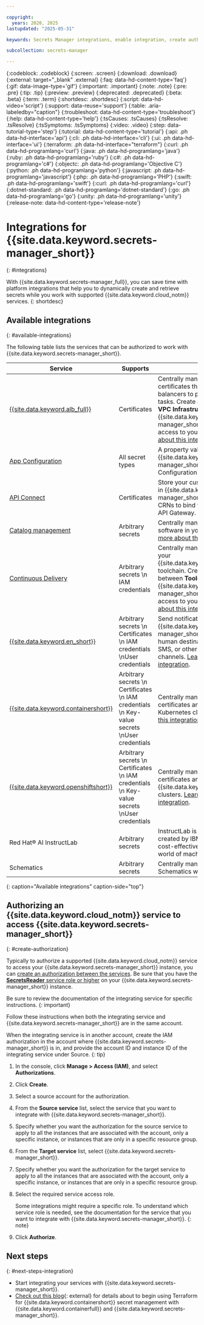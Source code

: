 ```yaml
---

copyright:
  years: 2020, 2025
lastupdated: "2025-05-31"

keywords: Secrets Manager integrations, enable integration, create authorization, service to service, grant access between services, using Secrets Manager with other services, authorize Secrets Manager

subcollection: secrets-manager

---
```


{:codeblock: .codeblock}
{:screen: .screen}
{:download: .download}
{:external: target="_blank" .external}
{:faq: data-hd-content-type='faq'}
{:gif: data-image-type='gif'}
{:important: .important}
{:note: .note}
{:pre: .pre}
{:tip: .tip}
{:preview: .preview}
{:deprecated: .deprecated}
{:beta: .beta}
{:term: .term}
{:shortdesc: .shortdesc}
{:script: data-hd-video='script'}
{:support: data-reuse='support'}
{:table: .aria-labeledby="caption"}
{:troubleshoot: data-hd-content-type='troubleshoot'}
{:help: data-hd-content-type='help'}
{:tsCauses: .tsCauses}
{:tsResolve: .tsResolve}
{:tsSymptoms: .tsSymptoms}
{:video: .video}
{:step: data-tutorial-type='step'}
{:tutorial: data-hd-content-type='tutorial'}
{:api: .ph data-hd-interface='api'}
{:cli: .ph data-hd-interface='cli'}
{:ui: .ph data-hd-interface='ui'}
{:terraform: .ph data-hd-interface="terraform"}
{:curl: .ph data-hd-programlang='curl'}
{:java: .ph data-hd-programlang='java'}
{:ruby: .ph data-hd-programlang='ruby'}
{:c#: .ph data-hd-programlang='c#'}
{:objectc: .ph data-hd-programlang='Objective C'}
{:python: .ph data-hd-programlang='python'}
{:javascript: .ph data-hd-programlang='javascript'}
{:php: .ph data-hd-programlang='PHP'}
{:swift: .ph data-hd-programlang='swift'}
{:curl: .ph data-hd-programlang='curl'}
{:dotnet-standard: .ph data-hd-programlang='dotnet-standard'}
{:go: .ph data-hd-programlang='go'}
{:unity: .ph data-hd-programlang='unity'}
{:release-note: data-hd-content-type='release-note'}

# Integrations for {{site.data.keyword.secrets-manager_short}}
{: #integrations}

With {{site.data.keyword.secrets-manager_full}}, you can save time with platform integrations that help you to dynamically create and retrieve secrets while you work with supported {{site.data.keyword.cloud_notm}} services.
{: shortdesc}

## Available integrations
{: #available-integrations}

The following table lists the services that can be authorized to work with {{site.data.keyword.secrets-manager_short}}.

| Service | Supports | Description |
| ------------------ | ----------- | ----------- |
| [{{site.data.keyword.alb_full}}](/docs/vpc?topic=vpc-load-balancers)  | Certificates | Centrally manage the SSL/TLS certificates that are required for load balancers to perform SSL offloading tasks. Create an authorization between **VPC Infrastructure Services** and {{site.data.keyword.secrets-manager_short}} to give a load balancer access to your certificates. [Learn more about this integration](/docs/vpc?topic=vpc-load-balancers). |
| [App Configuration](/docs/app-configuration) | All secret types | A property value can be imported from {{site.data.keyword.secrets-manager_short}} into the App Configuration service. [Learn more](/docs/app-configuration?topic=app-configuration-ac-properties#property-type-secret-reference). |
| [API Connect](/docs/apiconnect?topic=apiconnect-getting-started) | Certificates | Store your custom domain certificates in {{site.data.keyword.secrets-manager_short}}, then use certificate CRNs to bind with custom domains in API Gateway. |    
| [Catalog management](/docs/account?topic=account-create-private-catalog) | Arbitrary secrets | Centrally manage the credentials for software in your private catalogs. [Learn more about this integration](/docs/account?topic=account-create-private-catalog). |
| [Continuous Delivery](/docs/ContinuousDelivery?topic=ContinuousDelivery-secretsmanager) | Arbitrary secrets  \n IAM credentials | Centrally manage the credentials for your {{site.data.keyword.contdelivery_short}} toolchain. Create an authorization between **Toolchain** and {{site.data.keyword.secrets-manager_short}} to give a toolchain access to your secrets. [Learn more about this integration](/docs/ContinuousDelivery?topic=ContinuousDelivery-secretsmanager).  |
| [{{site.data.keyword.en_short}}](/docs/event-notifications) | Arbitrary secrets  \n Certificates  \n IAM credentials  \nUser credentials| Send notifications of events in {{site.data.keyword.secrets-manager_short}} to other users, or human destinations, by using email, SMS, or other supported delivery channels. [Learn more about this integration](/docs/secrets-manager?topic=secrets-manager-event-notifications). |
| [{{site.data.keyword.containershort}}](/docs/containers) | Arbitrary secrets  \n Certificates  \n IAM credentials  \n Key-value secrets  \nUser credentials | Centrally manage Ingress subdomain certificates and other secrets for your Kubernetes clusters. [Learn more about this integration](/docs/containers?topic=containers-secrets-mgr). |
| [{{site.data.keyword.openshiftshort}}](/docs/openshift) | Arbitrary secrets  \n Certificates  \n IAM credentials  \n Key-value secrets  \nUser credentials | Centrally manage Ingress subdomain certificates and other secrets for your {{site.data.keyword.openshiftshort}} clusters. [Learn more about this integration](/docs/openshift?topic=openshift-ingress-roks4). |
| Red Hat® AI InstructLab | Arbitrary secrets | InstructLab is an open source project created by IBM and Red Hat to be a cost-effective entry point into the world of machine learning. |
| Schematics | Arbitrary secrets | Centrally manage secrets for use in Schematics workspaces. | 
{: caption="Available integrations" caption-side="top"}


## Authorizing an {{site.data.keyword.cloud_notm}} service to access {{site.data.keyword.secrets-manager_short}}
{: #create-authorization}

Typically to authorize a supported {{site.data.keyword.cloud_notm}} service to access your {{site.data.keyword.secrets-manager_short}} instance, you can [create an authorization between the services](/docs/account?topic=account-serviceauth). Be sure that you have the [**SecretsReader** service role or higher](/docs/secrets-manager?topic=secrets-manager-iam) on your {{site.data.keyword.secrets-manager_short}} instance.

Be sure to review the documentation of the integrating service for specific instructions.
{: important} 

Follow these instructions when both the integrating service and {{site.data.keyword.secrets-manager_short}} are in the same account.  

When the integrating service is in another account, create the IAM authorization in the account where {{site.data.keyword.secrets-manager_short}} is in, and provide the account ID and instance ID of the integrating service under Source.
{: tip} 

1. In the console, click **Manage > Access (IAM)**, and select **Authorizations**.
2. Click **Create**.
3. Select a source account for the authorization. 
4. From the **Source service** list, select the service that you want to integrate with {{site.data.keyword.secrets-manager_short}}.
5. Specify whether you want the authorization for the source service to apply to all the instances that are associated with the account, only a specific instance, or instances that are only in a specific resource group.
2. From the **Target service** list, select {{site.data.keyword.secrets-manager_short}}.
5. Specify whether you want the authorization for the target service to apply to all the instances that are associated with the account, only a specific instance, or instances that are only in a specific resource group.
6. Select the required service access role.
    
    Some integrations might require a specific role. To understand which service role is needed, see the documentation for the service that you want to integrate with {{site.data.keyword.secrets-manager_short}}.
    {: note}
    
7. Click **Authorize**.

## Next steps
{: #next-steps-integration}

- Start integrating your services with {{site.data.keyword.secrets-manager_short}}.
- [Check out this blog](https://www.ibm.com/products/tutorials/unleashing-terraform-for-kubernetes-secret-management-with-ibm-cloud-kubernetes-service-and-secrets-manager){: external} for details about to begin using Terraform for {{site.data.keyword.containershort}} secret management with {{site.data.keyword.containerfull}} and {{site.data.keyword.secrets-manager_short}}.
